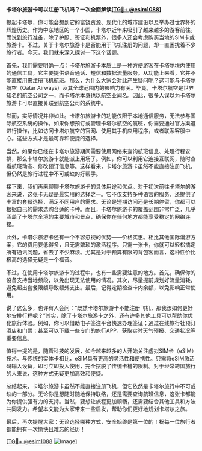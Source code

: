 **卡塔尔旅游卡可以注册飞机吗？一次全面解读[[TG💪+ @esim1088](https://t.me/s/esim1088)]**

提起卡塔尔，你可能会想到它的富饶资源、现代化的城市建设以及举办过世界杯的辉煌历史。作为中东地区的一个小国，卡塔尔近年来吸引了越来越多的游客前往。而说到旅行准备，除了护照、签证和机票外，很多人还会考虑购买当地的SIM卡或旅游卡。不过，关于卡塔尔旅游卡是否能用于飞机注册的问题，却一直困扰着不少旅行者。今天，我们就来深入探讨一下这个话题。

首先，我们需要明确一点：卡塔尔旅游卡本质上是一种方便游客在卡塔尔境内使用的通信工具，它主要提供语音通话、短信和数据流量服务。从功能上来看，它并不能直接用来注册飞机航班。那么，为什么大家会对此产生疑问呢？这可能与卡塔尔航空（Qatar Airways）及其全球范围内的影响力有关。毕竟，卡塔尔航空是世界知名的航空公司之一，而卡塔尔本身也以航空业闻名。因此，很多人误以为卡塔尔旅游卡可以直接关联到航空公司的系统中。

然而，实际情况并非如此。卡塔尔旅游卡的功能仅限于本地通信服务，无法参与国际航空系统的操作。如果你想预订或管理卡塔尔航空的航班，你需要通过官方渠道进行操作，比如访问卡塔尔航空的官网、使用其手机应用程序，或者联系客服中心。这些方式才是最可靠和便捷的选择。

当然，如果你已经在卡塔尔旅游期间需要使用网络来查询航班信息、处理行程安排，那么卡塔尔旅游卡就能派上用场了。例如，你可以利用它连接互联网，随时查看航班动态、修改预订信息等。这样看来，卡塔尔旅游卡虽然不能直接注册飞机，但仍然是旅行过程中不可或缺的好帮手。

接下来，我们再来聊聊卡塔尔旅游卡的具体用途和优点。对于初次前往卡塔尔的游客来说，这张卡无疑是最实用的选择之一。它不仅支持多种语言的服务，还提供了丰富的套餐选择，满足不同用户的需求。无论是短期访问还是长期停留，你都可以根据自己的需求选购合适的卡种。而且，卡塔尔旅游卡的覆盖范围非常广泛，几乎涵盖了卡塔尔全境的主要城市和景点，确保你在任何地方都能享受稳定的网络连接。

此外，卡塔尔旅游卡还有一个不容忽视的优势——价格实惠。相比其他国际漫游方案，它的费用要低得多，且无需繁琐的激活程序。只需一张卡，你就可以轻松搞定所有通讯问题，省去了不少麻烦。尤其是对于预算有限的背包客而言，这种性价比极高的选择无疑是一个福音。

不过，在使用卡塔尔旅游卡的过程中，也有一些需要注意的地方。首先，确保你的设备支持当地频段，以免出现无法使用的情况。其次，尽量提前规划好流量消耗，避免超出套餐限额导致额外支出。最后，记得定期检查卡内余额，以免影响正常使用。

说了这么多，也许有人会问：“既然卡塔尔旅游卡不能注册飞机，那我该如何更好地安排行程呢？”其实，除了卡塔尔旅游卡之外，还有许多其他工具可以帮助你优化旅行体验。例如，你可以借助电子签注平台快速办理签证；通过在线旅行社预订酒店和门票；甚至可以下载一些专门的旅行APP，获取实时天气预报、交通状况等重要信息。

值得一提的是，随着科技的发展，如今越来越多的人开始关注虚拟SIM卡（eSIM）技术。与传统的实体卡相比，eSIM具有更高的灵活性和便携性。只需将eSIM激活码输入设备，即可立即投入使用，完全摆脱了传统卡槽的限制。对于经常跨国旅行的人来说，这种方式无疑更加高效和便捷。

总结起来，卡塔尔旅游卡虽然不能直接注册飞机，但它依然是卡塔尔旅行中不可或缺的一部分。无论你是想随时随地保持联络，还是需要查询航班信息，这张卡都能为你提供强有力的支持。当然，要想让旅程更加顺畅，还需要结合其他工具和方法共同发力。希望本文能为大家带来一些启发，帮助你们更好地规划卡塔尔之旅。

最后，再次提醒大家：无论选择哪种方式，安全始终是第一位的！祝每一位旅行者都能拥有一次愉快且难忘的经历！

[[TG💪+ @esim1088](https://t.me/s/esim1088) ![Image](https://i.postimg.cc/4NQfJmqS/Snipaste-2025-05-13-00-14-12.png)]